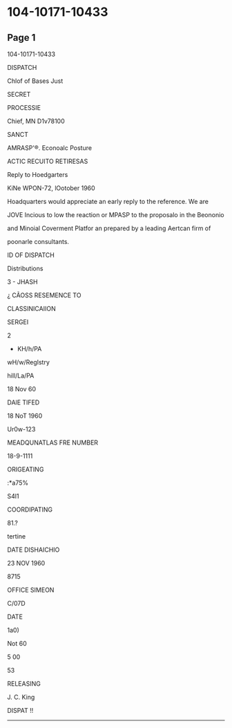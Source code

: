 # 104-10171-10433

## Page 1

104-10171-10433

DISPATCH

Chlof of Bases Just

SECRET

PROCESSIE

Chief, MN D1v78100

SANCT

AMRASP'®. Econoalc Posture

ACTIC RECUITO RETIRESAS

Reply to Hoedgarters

KiNe WPON-72, lOotober 1960

Hoadquarters would appreciate an early reply to the reference. We are

JOVE Incious to low the reaction or MPASP to the proposalo in the Beononio

and Minoial Coverment Platfor an prepared by a leading Aertcan firm of

poonarle consultants.

ID OF DISPATCH

Distributions

3 - JHASH

¿ CÃOSS RESEMENCE TO

CLASSINICAIION

SERGEI

2

- KH/h/PA

wH/w/RegIstry

hill/La/PA

18 Nov 60

DAlE TIFED

18 NoT 1960

Ur0w-123

MEADQUNATLAS FRE NUMBER

18-9-1111

ORIGEATING

:*a75%

S4l1

COORDIPATING

81.?

tertine

DATE DISHAICHIO

23 NOV 1960

8715

OFFICE SIMEON

C/07D

DATE

1a0)

Not 60

5 00

53

RELEASING

J. C. King

DISPAT !!

---

